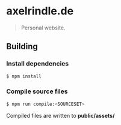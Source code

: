 # axelrindle.de

> Personal website.

## Building

### Install dependencies
```bash
$ npm install
```

### Compile source files

```bash
$ npm run compile:<SOURCESET>
```

Compiled files are written to **public/assets/**
